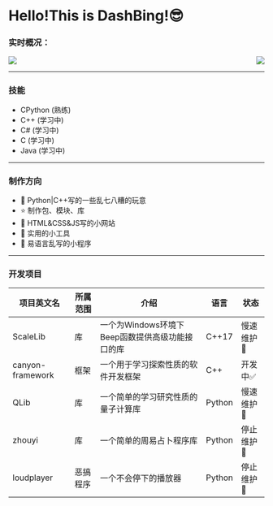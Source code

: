 # Hello!This is DashBing!😎

### 实时概况：


<img align="right" src="https://github-readme-stats.vercel.app/api?username=DashBing&show_icons=true&icon_color=CE1D2D&text_color=718096&bg_color=ffffff&hide_title=true" />
<img src="https://github-readme-stats.vercel.app/api/top-langs/?username=DashBing">

---
### 技能
- CPython (熟练)
- C++ (学习中)
- C# (学习中)
- C (学习中)
- Java (学习中)

---
### 制作方向
- :ram: Python|C++写的一些乱七八糟的玩意
- :star: 制作包、模块、库
- 🍮 HTML&CSS&JS写的小网站
- :orange_book: 实用的小工具
- :meat_on_bone: 易语言乱写的小程序

---
### 开发项目
|项目英文名|所属范围|介绍|语言|状态|
|---|---|---|---|---|
|ScaleLib|库|一个为Windows环境下Beep函数提供高级功能接口的库|C++17|慢速维护:arrow_up_small:
|canyon-framework|框架|一个用于学习探索性质的软件开发框架|C++|开发中:white_check_mark:
|QLib|库|一个简单的学习研究性质的量子计算库|Python|慢速维护:arrow_up_small:
|zhouyi|库|一个简单的周易占卜程序库|Python|停止维护:red_circle:
|loudplayer|恶搞程序|一个不会停下的播放器|Python|停止维护:red_circle:

<!--
四种状态:

稳定:star:
开发中:white_check_mark:
慢速维护:arrow_up_small:
停止维护:red_circle:
--> 
